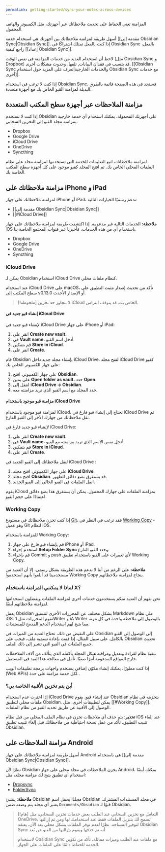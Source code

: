 ```yaml
---
permalink: getting-started/sync-your-notes-across-devices
---
```


المزامنة تعني الحفاظ على تحديث ملاحظاتك عبر أجهزتك، مثل الكمبيوتر والهاتف المحمول.

أسهل طريقة لمزامنة ملاحظاتك بين أجهزتك هي استخدام خدمة [[مقدمة إلى Obsidian Sync|Obsidian Sync]]. إذا كنت بالفعل تمتلك اشتراكًا في Obsidian Sync بالفعل، راجع كيفية [[إعداد Obsidian Sync]].

لاحظ أن استخدام العديد من خدمات المزامنة في نفس الوقت (مثل Obsidian Sync و Dropbox) قد يتسبب في فقدان البيانات, تلفها، وحدوث مشكلات أخرى. [[Obsidian Sync والخدمات الخارجية|تعرف على المزيد حول استخدام Obsidian Sync مع خدمات أخرى]].

إذا كنت لا ترغب في استخدام Obsidian Sync، فستجد في هذه الصفحة قائمة بالطرق البديلة لمزامنة القبو الخاص بك مع أجهزة متعددة.

## مزامنة الملاحظات عبر أجهزة سطح المكتب المتعددة

إذا كنت لا تستخدم Obsidian على أجهزتك المحمولة، يمكنك استخدام أي خدمة خارجية بمزامنة مجلد القبو إلى التخزين السحابي.

- Dropbox
- Google Drive
- iCloud Drive
- OneDrive
- Syncthing

لمزامنة ملاحظاتك، اتبع التعليمات للخدمة التي تستخدمها لمزامنة مجلد على نظام الملفات المحلي الخاص بك. ثم افتح المجلد كقبو موجود على كل أجهزة سطح المكتب الخاصة بك.

## مزامنة ملاحظاتك على iPhone و iPad

لمزامنة ملاحظاتك على جهاز iPhone أو iPad، ندعم رسميًا الخيارات التالية:

- [[مقدمة إلى Obsidian Sync|Obsidian Sync]]
- [[#iCloud Drive]]

**ملاحظة:** الخدمات التالية غير مدعومة. إذا اكتشفت طريقة لمزامنة ملاحظاتك على جهاز iOS باستخدام أي من هذه الخدمات، فأخبرنا عبر قنوات المجتمع الخاصة بنا.

- Dropbox
- Google Drive
- OneDrive
- Syncthing

### iCloud Drive

يمكن لـ Obsidian استخدام iCloud Drive كنظام ملفات محلي.

عند استخدام iCloud Drive على macOS، تأكد من تحديث إصدار مثبت التطبيق على سطح المكتب إلى v0.13.0 أو الإصدار الأحدث.

> [!ملحوظة]
> لا تتجاوز حد تخزين iCloud الخاص بك. قد يتوقف التزامن.

#### إنشاء قبو جديد في iCloud Drive

لإنشاء قبو جديد في iCloud Drive على جهاز iPhone أو iPad:

1. انقر على **Create new vault**.
2. في **Vault name**، أدخل اسم القبو.
3. قم بتمكين **Store in iCloud**.
4. انقر على **Create**.

قام Obsidian بإنشاء مجلد جديد داخل iCloud Drive. لفتح مجلد iCloud Drive كقبو على جهاز الكمبيوتر الخاص بك:

1. على جهاز الكمبيوتر، افتح **Obsidian**.
2. على يمين **Open folder as vault**، حدد **Open**.
3. انتقل إلى **iCloud Drive → Obsidian**.
4. حدد المجلد مع اسم القبو الذي تريد مزامنته معه.

#### مزامنة قبو موجود باستخدام iCloud Drive

لمزامنة قبو موجود باستخدام iCloud، تحتاج إلى إنشاء قبو فارغ في iCloud Drive ثم نقل ملاحظاتك من جهازك الآخر إلى القبو الفارغ.

لإنشاء قبو جديد فارغ في iCloud Drive:

1. انقر على **Create new vault**.
2. في **Vault name**، أدخل نفس الاسم الذي تريد مزامنته مع القبو.
3. قم بتمكين **Store in iCloud**.
4. انقر على **Create**.

لنقل ملاحظاتك إلى القبو الجديد في iCloud Drive :

1. على جهاز الكمبيوتر، افتح مجلد **iCloud Drive**.
2. افتح مجلد **Obsidian**. قد يستغرق بضع دقائق للظهور.
3. انقل الملفات في القبو الحالي إلى القبو الجديد.

يقوم iCloud بمزامنة الملفات على جهازك المحمول. يمكن أن يستغرق هذا بضع دقائق اعتمادًا على حجم القبو.

### Working Copy

إذا كنت تخزن ملاحظاتك في مستودع [Git](https://git-scm.com/)، فقد ترغب في النظر في [Working Copy](https://apps.apple.com/us/app/working-copy-git-client/id896694807) - وهو عميل Git لنظام iOS.

للمزامنة باستخدام Working Copy:

1. قم بإنشاء قبو فارغ على جهاز iPhone أو iPad.
2. استخدم إجراء **Setup Folder Sync** وحدد القبو الفارغ.
3. قم بإجراء Commit و push لأي تغييرات على القبو باستخدام تطبيق Working Copy.

**ملاحظة:** على الرغم من أننا لا ندعم هذه الطريقة بشكل رسمي، إلا أن العديد من مستخدمينا قد أبلغوا بأنهم استخدموا Working Copy بنجاح لمزامنة ملاحظاتهم.

### لماذا لا يمكنني المزامنة باستخدام X؟

نحن نفهم أن العديد منكم يستخدمون خدمات أخرى لمزامنة الملفات ويفضلون استخدامها لمزامنة ملاحظاتهم أيضًا.

يعمل Obsidian بشكل مختلف عن المحررات الأخرى لتنسيق Markdown على نظام iOS. تقوم المحررات مثل 1Writer و iA Writer بالوصول إلى ملاحظة واحدة في كل مرة، مما يتيح لهم استخدام الدعم المدمج للمستندات.

على النقيض من ذلك، تحتاج العديد من الميزات في Obsidian إلى الوصول إلى القبو بالكامل. على سبيل المثال، إذا قمت بإعادة تسمية ملف، فيجب على Obsidian تحديث جميع الملفات في القبو التي تشير إلى ذلك الملف.

تنفيذ نظام لقراءة وتعديل ومراقبة هيكل المجلد بأكمله الذي يتألف من آلاف الملاحظات خارج المواقع المدعومة أمرًا صعبًا. نأمل في معالجة هذا القيد في المستقبل.

إذا كنت مطورًا، يمكنك إنشاء مكوّن إضافي يستخدم واجهات برمجة تطبيقات الويب (Web APIs) لكل خدمة مزامنة على حدة..

### أين يتم تخزين الأقبية الخاصة بي؟

إذا اخترت عدم استخدام iCloud Drive عند إنشاء قبو، يقوم Obsidian بتخزينه في نظام ملفات محلي لتطبيق Obsidian. يمكن لتطبيقات أخرى، مثل [[#Working Copy]]، الوصول إلى الأقبية عن طريق تحديد القبو من نظام الملفات.

**تحذير**: يتم حذف أي ملاحظات تخزن في نظام الملف المحلي من قبل نظام iOS عند إلغاء تثبيت التطبيق. تأكد من عمل نسخة احتياطية من ملاحظاتك قبل إلغاء تثبيت تطبيق Obsidian.

## مزامنة الملاحظات على Android

أسهل طريقة لمزامنة ملاحظاتك على جهاز Android هي باستخدام [[مقدمة إلى Obsidian Sync|Obsidian Sync]].

نظرًا لأن Obsidian يخزن الملاحظات في مجلد محلي على جهاز Android، يمكنك أيضًا استخدام أي تطبيق يتيح لك مزامنة مجلد، مثل:

- [Dropsync](https://play.google.com/store/apps/details?id=com.ttxapps.dropsync)
- [FolderSync](https://play.google.com/store/apps/details?id=dk.tacit.android.foldersync.lite)

**ملاحظة**: ينشئ Obsidian مجلدًا يحمل اسم Obsidian في مجلد المستندات المشترك. يعتبر أي مجلد يتم وضعه ضمن `Documents/Obsidian` قبوًا لـ Obsidian.

> [!هام] التعامل مع تخزين السحابي عند الطلب
> بعض خدمات تخزين السحابي، مثل OneDrive، تسمح لك بتنزيل الملفات فقط عند استخدامك لها ومن ثم إزالتها لتوفير المساحة. نظرًا لعدم توفر الملفات بشكل محلي بعد الآن، يعتقد Obsidian Sync أنه تم حذفها ويقوم بإزالتها من القبو عن بُعد.
>
> لاستخدام Obsidian Sync مع ملفات عند الطلب وميزات مماثلة، تأكد من تكوين الخدمة للحفاظ دائمًا على الملفات على الجهاز.
